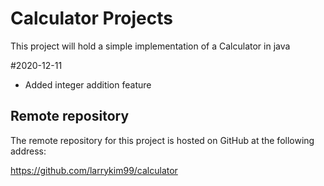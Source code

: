 # Calculator Projects

This project will hold a simple implementation of a Calculator in java

#2020-12-11 
* Added integer addition feature

## Remote repository

The remote repository for this project is hosted on GitHub at the following address:

https://github.com/larrykim99/calculator
